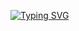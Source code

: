 [![Typing SVG](https://readme-typing-svg.demolab.com?font=Fira+Code&size=25&pause=1000&color=32504E9E&random=false&width=600&lines=Ola;Sinta+se+a+vontade+para+contribuir!;Qualquer+duvida+entre+em+contato+comigo)](https://git.io/typing-svg)
